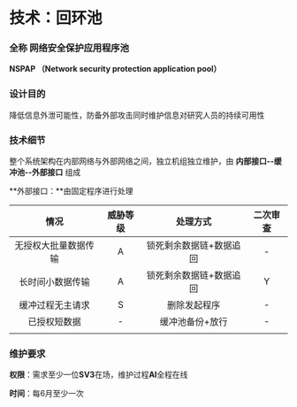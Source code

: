 # 技术：回环池

### 全称 网络安全保护应用程序池 

**NSPAP （Network security protection application pool）**

### **设计目的**

降低信息外泄可能性，防备外部攻击同时维护信息对研究人员的持续可用性

### **技术细节**

整个系统架构在内部网络与外部网络之间，独立机组独立维护，由 **内部接口--缓冲池--外部接口** 组成

**外部接口：**由固定程序进行处理

| 情况 | 威胁等级 | 处理方式 | 二次审查 |
| :---: | :---: | :---: | :---: |
| 无授权大批量数据传输 | A | 锁死剩余数据链+数据追回 | - |
| 长时间小数据传输 | A | 锁死剩余数据链+数据追回 | Y |
| 缓冲过程无主请求 | S | 删除发起程序 | - |
| 已授权短数据 | - | 缓冲池备份+放行 | - |
|  |  |  |  |

### 维护要求

**权限**：需求至少一位**SV3**在场，维护过程**AI**全程在线

**时间**：每6月至少一次

